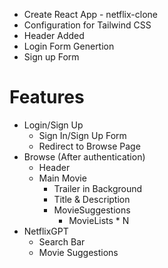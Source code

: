 - Create React App - netflix-clone
- Configuration for Tailwind CSS
- Header Added
- Login Form Genertion
- Sign up Form

# Features 
- Login/Sign Up
    - Sign In/Sign Up Form
    - Redirect to Browse Page
- Browse (After authentication)
    - Header
    - Main Movie
        - Trailer in Background
        - Title & Description
        - MovieSuggestions
            - MovieLists * N
- NetflixGPT
    - Search Bar
    - Movie Suggestions